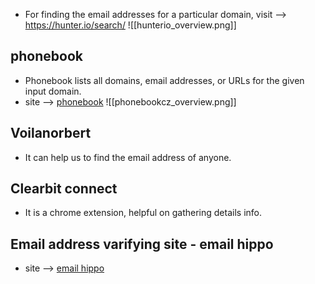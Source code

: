 - For finding the email addresses for a particular domain, visit --> https://hunter.io/search/
![[hunterio_overview.png]]

## phonebook
- Phonebook lists all domains, email addresses, or URLs for the given input domain.
- site --> [phonebook](https://phonebook.cz/)
![[phonebookcz_overview.png]]

## Voilanorbert
- It can help us to find the email address of anyone.

## Clearbit connect
- It is a chrome extension, helpful on gathering details info.

## Email address varifying site - email hippo
- site --> [email hippo](https://www.emailhippo.com/)


